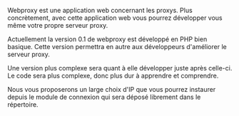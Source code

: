 Webproxy est une application web concernant les proxys. Plus concrètement, avec cette application web vous pourrez développer vous même votre propre serveur proxy.

Actuellement la version 0.1 de webproxy est développé en PHP bien basique. Cette version permettra en autre aux développeurs d'améliorer le serveur proxy.

Une version plus complexe sera quant à elle développer juste après celle-ci. Le code sera plus complexe, donc plus dur à apprendre et comprendre.

Nous vous proposerons un large choix d'IP que vous pourrez instaurer depuis le module de connexion qui sera déposé librement dans le répertoire.
                                                
